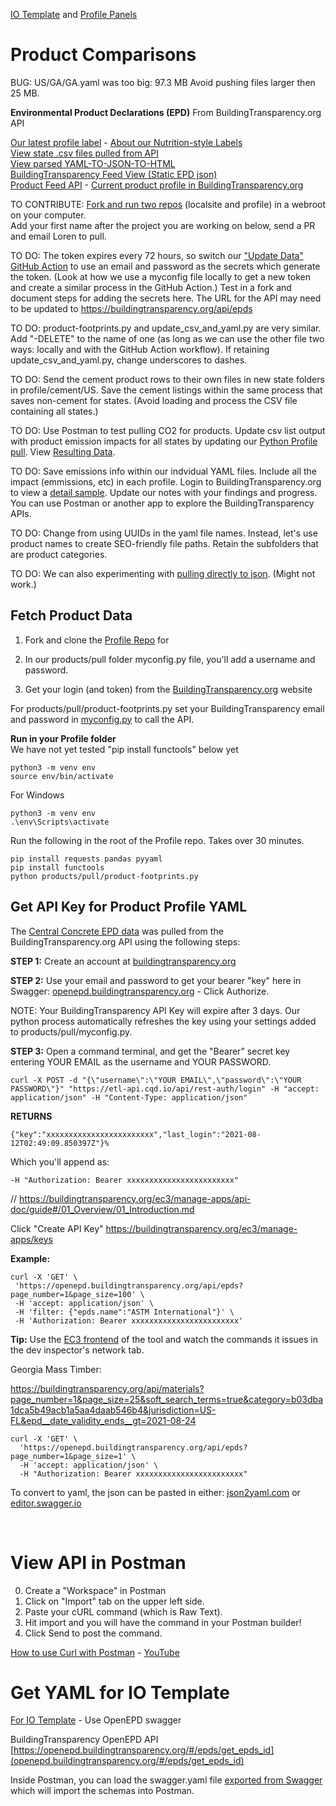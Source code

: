 [IO Template](/io/template) and [Profile Panels](../)
# Product Comparisons

BUG: US/GA/GA.yaml was too big: 97.3 MB
Avoid pushing files larger then 25 MB.

**Environmental Product Declarations (EPD)**
From BuildingTransparency.org API

[Our latest profile label](/food) - [About our Nutrition-style Labels](/io/template/)  
[View state .csv files pulled from API](https://github.com/ModelEarth/profile/tree/main/products/US)  
[View parsed YAML-TO-JSON-TO-HTML](/io/template/parser/)  
[BuildingTransparency Feed View (Static EPD json)](/feed/view/#feed=epd)  
[Product Feed API](/io/template/feed) - [Current product profile in BuildingTransparency.org](https://buildingtransparency.org/ec3/epds/ec3mmgup)  
<!--[View as Markdown](/io/template/product/product-concrete.html)-->

TO CONTRIBUTE: [Fork and run two repos](/localsite/start/steps) (localsite and profile) in a webroot on your computer.  
Add your first name after the project you are working on below, send a PR and email Loren to pull.

TO DO: The token expires every 72 hours, so switch our ["Update Data" GitHub Action](https://github.com/ModelEarth/profile/actions) to use an email and password as the secrets which generate the token. (Look at how we use a myconfig file locally to get a new token and create a similar process in the GitHub Action.) Test in a fork and document steps for adding the secrets here. The URL for the API may need to be updated to https://buildingtransparency.org/api/epds

TO DO: product-footprints.py and update\_csv\_and\_yaml.py are very similar. Add "-DELETE" to the name of one (as long as we can use the other file two ways: locally and with the GitHub Action workflow). If retaining update_csv_and_yaml.py, change underscores to dashes.

TO DO: Send the cement product rows to their own files in new state folders in profile/cement/US. Save the cement listings within the same process that saves non-cement for states. (Avoid loading and process the CSV file containing all states.)

TO DO: Use Postman to test pulling CO2 for products. Update csv list output with product emission impacts for all states by updating our [Python Profile pull](https://github.com/ModelEarth/profile/tree/main/products/pull/)<!-- product-footprints.py -->. View [Resulting Data](https://github.com/ModelEarth/profile/tree/main/products/US).

TO DO: Save emissions info within our indvidual YAML files. Include all the impact (emmissions, etc) in each profile. Login to BuildingTransparency.org to view a [detail sample](https://buildingtransparency.org/ec3/epds/ec3mmgup).  Update our notes with your findings and progress. You can use Postman or another app to explore the BuildingTransparency APIs.

TO DO: Change from using UUIDs in the yaml file names. Instead, let's use product names to create SEO-friendly file paths. Retain the subfolders that are product categories.

TO DO: We can also experimenting with [pulling directly to json](pull/get-json/). (Might not work.)


## Fetch Product Data

1. Fork and clone the [Profile Repo](https://github.com/ModelEarth/profile) for 

2. In our products/pull folder myconfig.py file, you'll add a username and password.

3. Get your login (and token) from the [BuildingTransparency.org](https://BuildingTransparency.org) website

For products/pull/product-footprints.py set your BuildingTransparency email and password in [myconfig.py](https://github.com/ModelEarth/profile/tree/main/products/pull/) to call the API.


**Run in your Profile folder**  
We have not yet tested "pip install functools" below yet

    python3 -m venv env
    source env/bin/activate

For Windows

    python3 -m venv env
    .\env\Scripts\activate

Run the following in the root of the Profile repo. Takes over 30 minutes.

    pip install requests pandas pyyaml
    pip install functools
    python products/pull/product-footprints.py

<!-- Resolved by changing endpoint
Current Error: Max retries exceeded with url: /api/rest-auth/login (Caused by ConnectTimeoutError(<urllib3.connection.HTTPSConnection object at 0x104c69c70>, 'Connection to etl-api.cqd.io timed out. (connect timeout=None)'))
-->



<!--
June 3, 2024 - We copied [product-footprints.py](https://github.com/ModelEarth/profile/tree/main/products/pull/) into [Product Footprints Colab](https://colab.research.google.com/drive/1TJ1fn0-_8EBryN3ih5hZiKLISomOrWDW?usp=sharing) (We haven't run as CoLab yet.)
-->


## Get API Key for Product Profile YAML

The [Central Concrete EPD data](https://github.com/modelearth/io/blob/master/template/product/product-concrete.yaml) was pulled from the BuildingTransparency.org API using the following steps:  

**STEP 1:** Create an account at [buildingtransparency.org](https://www.buildingtransparency.org/)

**STEP 2:** Use your email and password to get your bearer "key" here in Swagger: [openepd.buildingtransparency.org](https://openepd.buildingtransparency.org) - Click Authorize.

NOTE: Your BuildingTransparency API Key will expire after 3 days. Our python process automatically refreshes the key using your settings added to products/pull/myconfig.py.

**STEP 3:** Open a command terminal, and get the "Bearer" secret key entering YOUR EMAIL as the username and YOUR PASSWORD.

    curl -X POST -d "{\"username\":\"YOUR EMAIL\",\"password\":\"YOUR PASSWORD\"}" "https://etl-api.cqd.io/api/rest-auth/login" -H "accept: application/json" -H "Content-Type: application/json"


**RETURNS**

~~~
{"key":"xxxxxxxxxxxxxxxxxxxxxxxx","last_login":"2021-08-12T02:49:09.850397Z"}%   
~~~

Which you'll append as:

~~~
-H "Authorization: Bearer xxxxxxxxxxxxxxxxxxxxxxxx"
~~~

// https://buildingtransparency.org/ec3/manage-apps/api-doc/guide#/01_Overview/01_Introduction.md

Click "Create API Key"
https://buildingtransparency.org/ec3/manage-apps/keys

**Example:**

~~~
curl -X 'GET' \
 'https://openepd.buildingtransparency.org/api/epds?page_number=1&page_size=100' \
 -H 'accept: application/json' \
 -H 'filter: {"epds.name":"ASTM International"}' \
 -H 'Authorization: Bearer xxxxxxxxxxxxxxxxxxxxxxxx'
~~~

**Tip:** Use the [EC3 frontend](https://buildingtransparency.org/ec3/material-search) of the tool and watch the commands it issues in the dev inspector's network tab. 

Georgia Mass Timber:

https://buildingtransparency.org/api/materials?page_number=1&page_size=25&soft_search_terms=true&category=b03dba1dca5b49acb1a5aa4daab546b4&jurisdiction=US-FL&epd__date_validity_ends__gt=2021-08-24


~~~
curl -X 'GET' \
  'https://openepd.buildingtransparency.org/api/epds?page_number=1&page_size=1' \
  -H 'accept: application/json' \
  -H "Authorization: Bearer xxxxxxxxxxxxxxxxxxxxxxxx"
~~~

<div id="postman"></div>

To convert to yaml, the json can be pasted in either: [json2yaml.com](https://www.json2yaml.com/) or [editor.swagger.io](https://editor.swagger.io)

<br>

# View API in Postman

0. Create a "Workspace" in Postman
1. Click on "Import" tab on the upper left side.
2. Paste your cURL command (which is Raw Text).
3. Hit import and you will have the command in your Postman builder!
4. Click Send to post the command.

[How to use Curl with Postman](https://www.google.com/search?q=how+to+use+Curl+with+Postman&oq=how+to+use+Curl+with+Postman&aqs=chrome..69i57.18359j0j9&sourceid=chrome&ie=UTF-8) - [YouTube](https://www.google.com/search?q=how+to+use+Curl+with+Postman&sxsrf=APq-WBtPCQSW52ZIvoJZxIvspDVdEJ_G0g:1648670885549&source=lnms&tbm=vid&sa=X&ved=2ahUKEwio-u_T0e72AhXWmGoFHSTLB6sQ_AUoAXoECAEQAw&biw=1513&bih=819&dpr=1)
<br>

# Get YAML for IO Template

[For IO Template](../) - Use OpenEPD swagger

<!-- https://etl-api.cqd.io/ No longer works -->

BuildingTransparency OpenEPD API
[https://openepd.buildingtransparency.org/#/epds/get_epds_id](openepd.buildingtransparency.org/#/epds/get_epds_id)


Inside Postman, you can load the swagger.yaml file [exported from Swagger](https://stackoverflow.com/questions/48525546/how-to-export-swagger-json-or-yaml) which will import the schemas into Postman.


